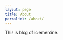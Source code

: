 ```yaml
---
layout: page
title: About
permalink: /about/
---
```


This is blog of iclementine.


[jekyll-organization]: https://github.com/jekyll
